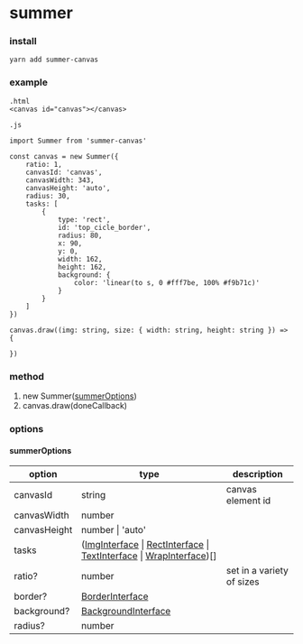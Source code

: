 # summer

### install

`yarn add summer-canvas`

### example

    .html
    <canvas id="canvas"></canvas>

    .js

    import Summer from 'summer-canvas'

    const canvas = new Summer({
        ratio: 1,
        canvasId: 'canvas',
        canvasWidth: 343,
        canvasHeight: 'auto',
        radius: 30,
        tasks: [
            {
                type: 'rect',
                id: 'top_cicle_border',
                radius: 80,
                x: 90,
                y: 0,
                width: 162,
                height: 162,
                background: {
                    color: 'linear(to s, 0 #fff7be, 100% #f9b71c)'
                }
            }
        ]
    })

    canvas.draw((img: string, size: { width: string, height: string }) => {

    })

### method

1. new Summer(<a href="summerOptions">summerOptions</a>)
2. canvas.draw(doneCallback)

### options

#### <a name="summerOptions">summerOptions</a>

option | type | description
-| - | - |
canvasId | string | canvas element id
canvasWidth | number |
canvasHeight | number \| 'auto'
tasks | (<a href="summerOptions">ImgInterface</a> \| <a href="summerOptions">RectInterface</a> \| <a href="summerOptions">TextInterface</a> \| <a href="summerOptions">WrapInterface</a>)[]
ratio? | number | set in a variety of sizes
border? | <a href="summerOptions">BorderInterface</a>
background? | <a href="summerOptions">BackgroundInterface</a>
radius? | number